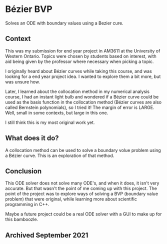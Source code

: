 # Bézier BVP
Solves an ODE with boundary values using a Bezier cure.

## Context

This was my submission for end year project in AM3611 at the University of Western Ontario. Topics were chosen by students based on interest, with aid being given by the professor where necessary when picking a topic. 

I originally heard about Bézier curves while taking this course, and was looking for a end year project idea. I wanted to explore them a bit more, but was unsure how.

Later, I learned about the collocation method in my numerical analysis course, I had an instant light bulb and wondered if a Bézier curve could be used as the basis function in the collocation method (Bézier curves are also called Bernstein polynomials), so I tried it! The margin of error is LARGE. Well, small in some contexts, but large in this one.

I still think this is my most original work yet.

## What does it do?

A collocation method can be used to solve a boundary volue problem using a Bézier curve. This is an exploration of that method.

## Conclusion 

This ODE solver does not solve many ODE's, and when it does, it isn't very accurate. But that wasn't the point of me coming up with this project. The point of the project was to explore ways of solving a BVP (boundary value problem) that were original, while learning more about scientific programming in C++.

Maybe a future project could be a real ODE solver with a GUI to make up for this bamboozle.

## Archived September 2021


